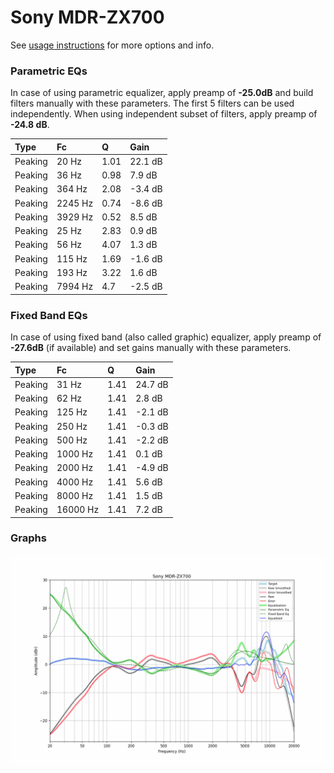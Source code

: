 # Sony MDR-ZX700
See [usage instructions](https://github.com/jaakkopasanen/AutoEq#usage) for more options and info.

### Parametric EQs
In case of using parametric equalizer, apply preamp of **-25.0dB** and build filters manually
with these parameters. The first 5 filters can be used independently.
When using independent subset of filters, apply preamp of **-24.8 dB**.

| Type    | Fc      |    Q | Gain    |
|:--------|:--------|:-----|:--------|
| Peaking | 20 Hz   | 1.01 | 22.1 dB |
| Peaking | 36 Hz   | 0.98 | 7.9 dB  |
| Peaking | 364 Hz  | 2.08 | -3.4 dB |
| Peaking | 2245 Hz | 0.74 | -8.6 dB |
| Peaking | 3929 Hz | 0.52 | 8.5 dB  |
| Peaking | 25 Hz   | 2.83 | 0.9 dB  |
| Peaking | 56 Hz   | 4.07 | 1.3 dB  |
| Peaking | 115 Hz  | 1.69 | -1.6 dB |
| Peaking | 193 Hz  | 3.22 | 1.6 dB  |
| Peaking | 7994 Hz | 4.7  | -2.5 dB |

### Fixed Band EQs
In case of using fixed band (also called graphic) equalizer, apply preamp of **-27.6dB**
(if available) and set gains manually with these parameters.

| Type    | Fc       |    Q | Gain    |
|:--------|:---------|:-----|:--------|
| Peaking | 31 Hz    | 1.41 | 24.7 dB |
| Peaking | 62 Hz    | 1.41 | 2.8 dB  |
| Peaking | 125 Hz   | 1.41 | -2.1 dB |
| Peaking | 250 Hz   | 1.41 | -0.3 dB |
| Peaking | 500 Hz   | 1.41 | -2.2 dB |
| Peaking | 1000 Hz  | 1.41 | 0.1 dB  |
| Peaking | 2000 Hz  | 1.41 | -4.9 dB |
| Peaking | 4000 Hz  | 1.41 | 5.6 dB  |
| Peaking | 8000 Hz  | 1.41 | 1.5 dB  |
| Peaking | 16000 Hz | 1.41 | 7.2 dB  |

### Graphs
![](./Sony%20MDR-ZX700.png)